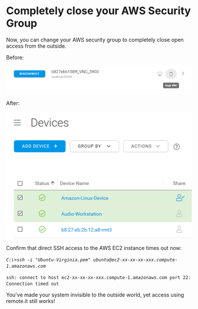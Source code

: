 # Completely close your AWS Security Group

Now, you can change your AWS security group to completely close open access from the outside.

Before:

![](../../.gitbook/assets/image%20%28445%29.png)

After:

![](../../.gitbook/assets/image%20%28162%29.png)

Confirm that direct SSH access to the AWS EC2 instance times out now:

_`C:\>ssh -i "Ubuntu-Virginia.pem" ubuntu@ec2-xx-xx-xx-xxx.compute-1.amazonaws.com`_ 

`ssh: connect to host ec2-xx-xx-xx-xxx.compute-1.amazonaws.com port 22: Connection timed out`

You've made your system invisible to the outside world, yet access using remote.it still works!



